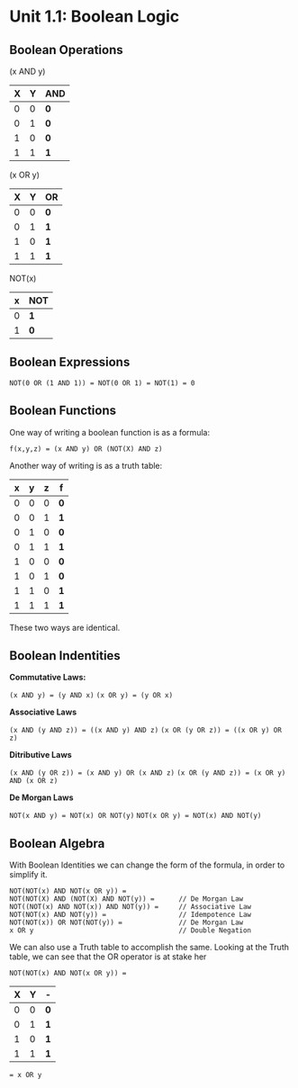 # Unit 1.1: Boolean Logic

## Boolean Operations

(x AND y)
  
 X | Y | AND
 --- | --- | ---
 0 | 0 | **0**
 0 | 1 | **0**
 1 | 0 | **0**
 1 | 1 | **1**

 
 (x OR y)
 
  X | Y | OR
 --- | --- | ---
 0 | 0 | **0**
 0 | 1 | **1**
 1 | 0 | **1**
 1 | 1 | **1**


NOT(x)

x | NOT
--- | ---
0 | **1**
1 | **0**

## Boolean Expressions

`NOT(0 OR (1 AND 1)) = NOT(0 OR 1) = NOT(1) = 0`


## Boolean Functions

One way of writing a boolean function is as a formula:

`f(x,y,z) = (x AND y) OR (NOT(X) AND z)`

Another way of writing is as a truth table:

x | y | z | f
--- | --- | --- | ---
0 | 0 | 0 | **0**
0 | 0 | 1 | **1**
0 | 1 | 0 | **0**
0 | 1 | 1 | **1**
1 | 0 | 0 | **0**
1 | 0 | 1 | **0**
1 | 1 | 0 | **1**
1 | 1 | 1 | **1**

These two ways are identical.

## Boolean Indentities

**Commutative Laws:**

`(x AND y) = (y AND x)`
`(x OR y) = (y OR x)`

**Associative Laws**

`(x AND (y AND z)) = ((x AND y) AND z)`
`(x OR (y OR z)) = ((x OR y) OR z)`

**Ditributive Laws**

`(x AND (y OR z)) = (x AND y) OR (x AND z)`
`(x OR (y AND z)) = (x OR y) AND (x OR z)`

**De Morgan Laws**

`NOT(x AND y) = NOT(x) OR NOT(y)`
`NOT(x OR y) = NOT(x) AND NOT(y)`

## Boolean Algebra

With Boolean Identities we can change the form of the formula, in order to simplify it.

```
NOT(NOT(x) AND NOT(x OR y)) =           
NOT(NOT(X) AND (NOT(X) AND NOT(y)) =      // De Morgan Law
NOT((NOT(x) AND NOT(x)) AND NOT(y)) =     // Associative Law
NOT(NOT(x) AND NOT(y)) =                  // Idempotence Law
NOT(NOT(x)) OR NOT(NOT(y)) =              // De Morgan Law
x OR y                                    // Double Negation
```

We can also use a Truth table to accomplish the same. Looking at the Truth table, we can see 
that the OR operator is at stake her

`NOT(NOT(x) AND NOT(x OR y)) =  `

  X | Y | -
 --- | --- | ---
 0 | 0 | **0**
 0 | 1 | **1**
 1 | 0 | **1**
 1 | 1 | **1**

`= x OR y`

